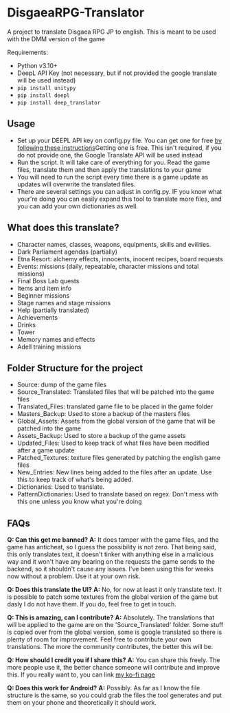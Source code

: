 # DisgaeaRPG-Translator

A project to translate Disgaea RPG JP to english. This is meant to be used with the DMM version of the game

Requirements:

- Python v3.10+
- DeepL API Key (not necessary, but if not provided the google translate will be used instead)
- `pip install unitypy`
- `pip install deepl`
- `pip install deep_translator`

## Usage

- Set up your DEEPL API key on config.py file. You can get one for free [by following these instructions](https://support.deepl.com/hc/en-us/articles/360020695820-API-key-for-DeepL-API)Getting one is free. This isn't required, if you do not provide one, the Google Translate API will be used instead
- Run the script. It will take care of everything for you. Read the game files, translate them and then apply the translations to your game
- You will need to run the script every time there is a game update as updates will overwrite the translated files.
- There are several settings you can adjust in config.py. IF you know what your're doing you can easily expand this tool to translate more files, and you can add your own dictionaries as well.

## What does this translate?

- Character names, classes, weapons, equipments, skills and evilities.
- Dark Parliament agendas (partially)
- Etna Resort: alchemy effects, innocents, inocent recipes, board requests
- Events: missions (daily, repeatable, character missions and total missions)
- Final Boss Lab quests
- Items and item info
- Beginner missions
- Stage names and stage missions
- Help (partially translated)
- Achievements
- Drinks
- Tower
- Memory names and effects
- Adell training missions

## Folder Structure for the project

- Source: dump of the game files
- Source_Translated: Translated files that will be patched into the game files
- Translated_Files: translated game file to be placed in the game folder
- Masters_Backup: Used to store a backup of the masters files
- Global_Assets: Assets from the global version of the game that will be patched into the game
- Assets_Backup: Used to store a backup of the game assets
- Updated_Files: Used to keep track of what files have been modified after a game update
- Patched_Textures: texture files generated by patching the english game files
- New_Entries: New lines being added to the files after an update. Use this to keep track of what's being added.
- Dictionaries: Used to translate.
- PatternDictionaries: Used to translate based on regex. Don't mess with this one unless you know what you're doing

## FAQs

**Q: Can this get me banned?**
**A:** It does tamper with the game files, and the game has anticheat, so I guess the possibility is not zero. That being said, this only translates text, it doesn't tinker with anything else in a malicious way and it won't have any bearing on the requests the game sends to the backend, so it shouldn't cause any issues. I've been using this for weeks now without a problem. Use it at your own risk.

**Q: Does this translate the UI?**
**A:** No, for now at least it only translate text. It is possible to patch some textures from the global version of the game but dasly I do not have them. If you do, feel free to get in touch.

**Q: This is amazing, can I contribute?**
**A:** Absolutely. The translations that will be applied to the game are on the 'Source_Translated' folder. Some stuff is copied over from the global version, some is google translated so there is plenty of room for improvement. Feel free to contribute your own translations. The more the community contributes, the better this will be.

**Q: How should I credit you if I share this?**
**A:** You can share this freely. The more people use it, the better chance someone will contribute and improve this. If you really want to, you can link [my ko-fi page](https://ko-fi.com/ritx488879)

**Q: Does this work for Android?**
**A:** Possibly. As far as I know the file structure is the same, so you could grab the files the tool generates and put them on your phone and theoretically it should work.
